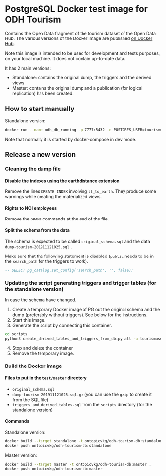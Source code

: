 # PostgreSQL Docker test image for ODH Tourism

Contains the Open Data fragment of the tourism dataset of the Open Data Hub. The various versions of the Docker image are published [on Docker Hub](https://hub.docker.com/r/ontopicvkg/odh-tourism-db).

Note this image is intended to be used for development and tests purposes, on your local machine. It does not contain up-to-date data.

It has 2 main versions:
  - Standalone: contains the original dump, the triggers and the derived views
  - Master: contains the original dump and a publication (for logical replication) has been created.


## How to start manually

Standalone version: 
```sh
docker run --name odh_db_running -p 7777:5432 -e POSTGRES_USER=tourismuser -e POSTGRES_PASSWORD=postgres2 -d ontopicvkg/odh-tourism-db:standalone
```

Note that normally it is started by docker-compose in dev mode.

## Release a new version

### Cleaning the dump file

#### Disable the indexes using the earthdistance extension
Remove the lines `CREATE INDEX` involving `ll_to_earth`. They produce some warnings while creating the materialized views.

#### Rights to NOI employees
Remove the `GRANT` commands at the end of the file.

#### Split the schema from the data

The schema is expected to be called `original_schema.sql` and the data `dump-tourism-201911121025.sql` .

Make sure that the following statement is disabled (`public` needs to be in the `search_path` for the triggers to work).
```sql
-- SELECT pg_catalog.set_config('search_path', '', false);
```

### Updating the script generating triggers and trigger tables (for the standalone version)

In case the schema have changed.

  1. Create a temporary Docker image of PG out the original schema and the dump (preferably without triggers). See below for the instructions.
  2. Start this image.
  3. Generate the script by connecting this container.
  ```sh
  cd scripts
  python3 create_derived_tables_and_triggers_from_db.py all -u tourismuser -p postgres2 -h localhost -d tourismuser --port=7777
  ```
  4. Stop and delete the container
  5. Remove the temporary image.


### Build the Docker image

#### Files to put in the `test/master` directory

* `original_schema.sql`
* `dump-tourism-201911121025.sql.gz` (you can use the `gzip` to create it from the SQL file)
* `triggers_and_derived_tables.sql` from the `scripts` directory (for the standalone version)

#### Commands

Standalone version:
```sh
docker build --target standalone -t ontopicvkg/odh-tourism-db:standalone .
docker push ontopicvkg/odh-tourism-db:standalone
```

Master version:
```sh
docker build --target master -t ontopicvkg/odh-tourism-db:master .
docker push ontopicvkg/odh-tourism-db:master
```
